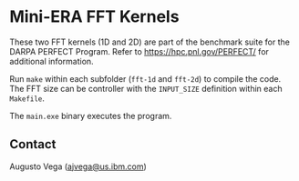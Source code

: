 # Mini-ERA FFT Kernels

These two FFT kernels (1D and 2D) are part of the benchmark suite for the DARPA PERFECT Program. Refer to https://hpc.pnl.gov/PERFECT/ for additional information.

Run `make` within each subfolder (`fft-1d` and `fft-2d`) to compile the code. The FFT size can be controller with the `INPUT_SIZE` definition within each `Makefile`.

The `main.exe` binary executes the program.


## Contact

Augusto Vega (ajvega@us.ibm.com)


